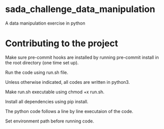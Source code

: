 # sada_challenge_data_manipulation
A data manipulation exercise in python

# Contributing to the project  

Make sure pre-commit hooks are installed by running pre-commit install in the root directory (one time set up).  

Run the code using run.sh file.  

Unless otherwise indicated, all codes are written in python3.  

Make run.sh executable using chmod +x run.sh.  

Install all dependencies using pip install.  

The python code follows a line by line executaion of the code.  

Set environment path before running code.  